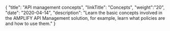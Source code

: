 {
    "title": "API management concepts",
    "linkTitle": "Concepts",
    "weight":"20",
    "date": "2020-04-14",
    "description": "Learn the basic concepts involved in the AMPLIFY API Management solution, for example, learn what policies are and how to use them."
}